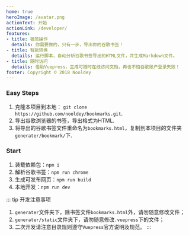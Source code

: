 ```yaml
---
home: true
heroImage: /avatar.png
actionText: 开始
actionLink: /developer/
features:
- title: 极简操作
  details: 你需要做的，只有一步，导出你的谷歌书签！
- title: 智能转换
  details: 运行脚本，自动分析谷歌书签导出的HTML文件，并生成Markdown文件。
- title: 随时访问
  details: 借助Vuepress，生成可随时在线访问文档，再也不怕谷歌账户登录失败！
footer: Copyright © 2018 Nooldey
---
```


### Easy Steps

1. 克隆本项目到本地： `git clone https://github.com/nooldey/bookmarks.git`.
2. 导出谷歌浏览器的书签，导出格式为HTML.
3. 将导出的谷歌书签文件重命名为`bookmarks.html`，复制到本项目的文件夹`generater/bookmark/`下.

### Start

1. 装载依赖包：`npm i`
2. 解析谷歌书签：`npm run chrome`
3. 生成可发布网页：`npm run build`
4. 本地开发：`npm run dev`


::: tip 开发注意事项
1. `generater`文件夹下，除书签文件`bookmarks.html`外，请勿随意修改文件；
2. `generater/static`文件夹下，请勿随意修改`.vuepress`下的文件；
3. 二次开发请注意目录规则遵守`Vuepress`官方说明及规范。
:::
